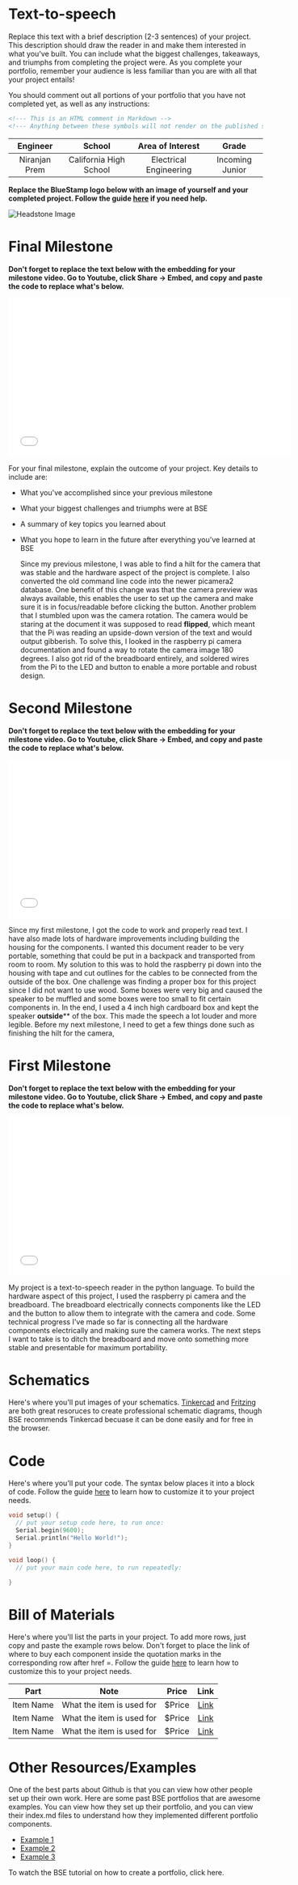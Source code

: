 # Text-to-speech

Replace this text with a brief description (2-3 sentences) of your project. This description should draw the reader in and make them interested in what you've built. You can include what the biggest challenges, takeaways, and triumphs from completing the project were. As you complete your portfolio, remember your audience is less familiar than you are with all that your project entails!

You should comment out all portions of your portfolio that you have not completed yet, as well as any instructions:
```HTML 
<!--- This is an HTML comment in Markdown -->
<!--- Anything between these symbols will not render on the published site -->
```

| **Engineer** | **School** | **Area of Interest** | **Grade** |
|:--:|:--:|:--:|:--:|
| Niranjan Prem | California High School | Electrical Engineering | Incoming Junior

**Replace the BlueStamp logo below with an image of yourself and your completed project. Follow the guide [here](https://tomcam.github.io/least-github-pages/adding-images-github-pages-site.html) if you need help.**

![Headstone Image](logo.svg)
  
# Final Milestone

**Don't forget to replace the text below with the embedding for your milestone video. Go to Youtube, click Share -> Embed, and copy and paste the code to replace what's below.**

<iframe width="560" height="315" src="[https://youtu.be/NiRmhFbF8x4](https://www.youtube.com/embed/NiRmhFbF8x4")" title="YouTube video player" frameborder="0" allow="accelerometer; autoplay; clipboard-write; encrypted-media; gyroscope; picture-in-picture; web-share" allowfullscreen></iframe>
  
For your final milestone, explain the outcome of your project. Key details to include are:
- What you've accomplished since your previous milestone
- What your biggest challenges and triumphs were at BSE
- A summary of key topics you learned about
- What you hope to learn in the future after everything you've learned at BSE

  Since my previous milestone, I was able to find a hilt for the camera that was stable and the hardware aspect of the project is complete. I also converted the old command line code into the newer picamera2 database. One benefit of this change was that the camera preview was always available, this enables the user to set up the camera and make sure it is in focus/readable before clicking the button. Another problem that I stumbled upon was the camera rotation. The camera would be staring at the document it was supposed to read **flipped**, which meant that the Pi was reading an upside-down version of the text and would output gibberish. To solve this, I looked in the raspberry pi camera documentation and found a way to rotate the camera image 180 degrees. I also got rid of the breadboard entirely, and soldered wires from the Pi to the LED and button to enable a more portable and robust design.



# Second Milestone

**Don't forget to replace the text below with the embedding for your milestone video. Go to Youtube, click Share -> Embed, and copy and paste the code to replace what's below.**

<iframe width="560" height="315" src="[https://www.youtube.com/embed/y3VAmNlER5Y](https://youtu.be/NiRmhFbF8x4)" title="YouTube video player" frameborder="0" allow="accelerometer; autoplay; clipboard-write; encrypted-media; gyroscope; picture-in-picture; web-share" allowfullscreen></iframe>

Since my first milestone, I got the code to work and properly read text. I have also made lots of hardware improvements including building the housing for the components. I wanted this document reader to be very portable, something that could be put in a backpack and transported from room to room. My solution to this was to hold the raspberry pi down into the housing with tape and cut outlines for the cables to be connected from the outside of the box. One challenge was finding a proper box for this project since I did not want to use wood. Some boxes were very big and caused the speaker to be muffled and some boxes were too small to fit certain components in. In the end, I used a 4 inch high cardboard box and kept the speaker **outside**** of the box. This made the speech a lot louder and more legible. Before my next milestone, I need to get a few things done such as finishing the hilt for the camera, 

# First Milestone

**Don't forget to replace the text below with the embedding for your milestone video. Go to Youtube, click Share -> Embed, and copy and paste the code to replace what's below.**

<iframe width="560" height="315" src="[[https://www.youtube.com/embed/CaCazFBhYKs](https://youtu.be/Z37J3neOE3k)](https://youtu.be/Z37J3neOE3k)" title="YouTube video player" frameborder="0" allow="accelerometer; autoplay; clipboard-write; encrypted-media; gyroscope; picture-in-picture; web-share" allowfullscreen></iframe>

My project is a text-to-speech reader in the python language. To build the hardware aspect of this project, I used the raspberry pi camera and the breadboard. The breadboard electrically connects components like the LED and the button to allow them to integrate with the camera and code. Some technical progress I've made so far is connecting all the hardware components electrically and making sure the camera works. The next steps I want to take is to ditch the breadboard and move onto something more stable and presentable for maximum portability.


# Schematics 
Here's where you'll put images of your schematics. [Tinkercad](https://www.tinkercad.com/blog/official-guide-to-tinkercad-circuits) and [Fritzing](https://fritzing.org/learning/) are both great resoruces to create professional schematic diagrams, though BSE recommends Tinkercad becuase it can be done easily and for free in the browser. 

# Code
Here's where you'll put your code. The syntax below places it into a block of code. Follow the guide [here]([url](https://www.markdownguide.org/extended-syntax/)) to learn how to customize it to your project needs. 

```c++
void setup() {
  // put your setup code here, to run once:
  Serial.begin(9600);
  Serial.println("Hello World!");
}

void loop() {
  // put your main code here, to run repeatedly:

}
```

# Bill of Materials
Here's where you'll list the parts in your project. To add more rows, just copy and paste the example rows below.
Don't forget to place the link of where to buy each component inside the quotation marks in the corresponding row after href =. Follow the guide [here]([url](https://www.markdownguide.org/extended-syntax/)) to learn how to customize this to your project needs. 

| **Part** | **Note** | **Price** | **Link** |
|:--:|:--:|:--:|:--:|
| Item Name | What the item is used for | $Price | <a href="https://www.amazon.com/Arduino-A000066-ARDUINO-UNO-R3/dp/B008GRTSV6/"> Link </a> |
| Item Name | What the item is used for | $Price | <a href="https://www.amazon.com/Arduino-A000066-ARDUINO-UNO-R3/dp/B008GRTSV6/"> Link </a> |
| Item Name | What the item is used for | $Price | <a href="https://www.amazon.com/Arduino-A000066-ARDUINO-UNO-R3/dp/B008GRTSV6/"> Link </a> |

# Other Resources/Examples
One of the best parts about Github is that you can view how other people set up their own work. Here are some past BSE portfolios that are awesome examples. You can view how they set up their portfolio, and you can view their index.md files to understand how they implemented different portfolio components.
- [Example 1](https://trashytuber.github.io/YimingJiaBlueStamp/)
- [Example 2](https://sviatil0.github.io/Sviatoslav_BSE/)
- [Example 3](https://arneshkumar.github.io/arneshbluestamp/)

To watch the BSE tutorial on how to create a portfolio, click here.
